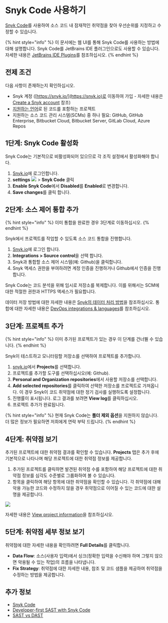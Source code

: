 # Snyk Code 사용하기

[Snyk Code](https://snyk.io/product/snyk-code/)를 사용하여 소스 코드 내 잠재적인 취약점을 찾아 우선순위를 지정하고 수정할 수 있습니다.

{% hint style="info" %}
이 문서에는 웹 UI를 통해 Snyk Code를 사용하는 방법에 대해 설명합니다. Snyk Code를 JetBrains IDE 플러그인으로도 사용할 수 있습니다. 자세한 내용은 [JetBrains IDE Plugins](https://docs.snyk.io/integrations/ide-tools/jetbrains-plugins)를 참조하십시오.
{% endhint %}

## 전제 조건

다음 사항이 존재하는지 확인하십시오.

* Snyk 계정 ([https://snyk.io/](https://snyk.io)로 이동하여 가입 - 자세한 내용은 [Create a Snyk account](https://docs.snyk.io/getting-started/getting-started-snyk-products) 참조)
* [지원하는 언어](../../products/snyk-code/snyk-code-language-and-framework-support.md)로 된 코드를 포함하는 프로젝트
* 지원하는 소스 코드 관리 시스템(SCMs) 중 하나 필요: GitHub, GitHub Enterprise, Bitbucket Cloud, Bitbucket Server, GitLab Cloud, Azure Repos

## 1단계: Snyk Code 활성화

Snyk Code는 기본적으로 비활성화되어 있으므로 각 조직 설정에서 활성화해야 합니다.

1. [Snyk.io](http://snyk.io)에 로그인합니다.
2. **settings** ![](../../.gitbook/assets/cog\_icon.png) > **Snyk Code** 클릭
3. **Enable Snyk Code**에서 **Disabled**를 **Enabled**로 변경합니다.
4. **Save changes**를 클릭 합니다.

## 2단계: 소스 제어 통합 추가

{% hint style="info" %}
이미 통합을 완료한 경우 3단계로 이동하십시오.
{% endhint %}

Snyk에서 프로젝트를 작업할 수 있도록 소스 코드 통합을 진행합니다.

1. [Snyk.io](http://snyk.io)에 로그인 합니다.
2. **Integrations > Source control**을 선택 합니다.
3. Snyk과 통합할 소스 제어 시스템(예: Github)을 클릭합니다.
4. Snyk 액세스 권한을 부여하려면 계정 인증을 진행하거나 Github에서 인증을 진행합니다.

Snyk Code는 코드 분석을 위해 임시로 저장소를 복제합니다. 이를 위해서는 SCM에 대한 적절한 권한과 HTTPS 액세스가 필요합니다.

데이터 저장 방법에 대한 자세한 내용은 [Snyk의 데이터 처리 방법](../../more-info/how-snyk-handles-your-data.md)을 참조하십시오. 통합에 대한 자세한 내용은 [DevOps integrations & languages](https://docs.snyk.io/introducing-snyk/introduction-to-snyk/integrations-and-languages)를 참조하십시오.

## 3단계: 프로젝트 추가

{% hint style="info" %}
이미 추가된 프로젝트가 있는 경우 이 단계를 건너뛸 수 있습니다.
{% endhint %}

Snyk이 테스트하고 모니터링할 저장소를 선택하여 프로젝트를 추가합니다.

1. [snyk.io](http://snyk.io)에서 **Projects**를 선택합니다.
2. 프로젝트를 추가할 도구를 선택하십시오(예: Github).
3. **Personal and Organization repositories**에서 사용할 저장소를 선택합니다.
4. **Add selected repositories**를 클릭하여 선택한 저장소를 프로젝트로 가져옵니다. 이 경우 Snyk이 코드 취약점에 대한 정기 검사를 실행하도록 설정합니다.
5. 진행률이 표시됩니다. 로그 결과를 보려면 **View log**를 클릭하십시오.
6. 프로젝트 추가가 완료됩니다.

{% hint style="info" %}
현재 Snyk Code는 **폴더 제외 옵션**을 지원하지 않습니다. 더 많은 정보가 필요하면 저희에게 연락 부탁 드립니다.
{% endhint %}

## 4단계: 취약점 보기

추가된 프로젝트에 대한 취약점 결과를 확인할 수 있습니다. **Projects** 탭은 추가 후에 기본적으로 나타나며 해당 프로젝트에 대한 취약점 정보를 제공합니다.

1. 추가된 프로젝트를 클릭하면 발견된 취약점 수를 포함하여 해당 프로젝트에 대한 취약점 정보를 심각도 수준별로 그룹화하여 볼 수 있습니다.
2. 항목을 클릭하여 해당 항목에 대한 취약점을 확인할 수 있습니다. 각 취약점에 대해 악용 가능한 코드와 수정하지 않을 경우 취약점으로 이어질 수 있는 코드에 대한 설명을 제공합니다.

![](../../.gitbook/assets/view-vulns2.png)

자세한 내용은 [View project information](https://docs.snyk.io/getting-started/introduction-to-snyk-projects/view-project-information)을 참조하십시오.

## 5단계: 취약점 세부 정보 보기

취약점에 대한 자세한 내용을 확인하려면 **Full Details**를 클릭합니다.

* **Data Flow**: 소스(사용자 입력)에서 싱크(정확한 입력을 수신해야 하며 그렇지 않으면 악용될 수 있는 작업)의 흐름을 나타냅니다.
* **Fix Strategy**: 취약점에 대한 자세한 내용, 참조 및 코드 샘플을 제공하여 취약점을 수정하는 방법을 제공합니다.

## 추가 정보

* [Snyk Code](https://docs.snyk.io/snyk-code)
* [Developer-first SAST with Snyk Code](https://snyk.io/blog/developer-first-sast-with-snyk-code/)
* [SAST vs DAST](https://snyk.io/learn/sast-vs-dast/)
